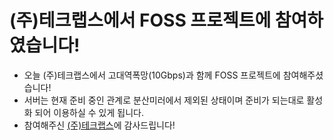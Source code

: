 # (주)테크랩스에서 FOSS 프로젝트에 참여하였습니다!
- 오늘 (주)테크랩스에서 고대역폭망(10Gbps)과 함께 FOSS 프로젝트에 참여해주셨습니다!
- 서버는 현재 준비 중인 관계로 분산미러에서 제외된 상태이며 준비가 되는대로 활성화 되어 이용하실 수 있게 됩니다.
- 참여해주신 <a href="https://www.techlabs.co.kr/">(주)테크랩스</a>에 감사드립니다!